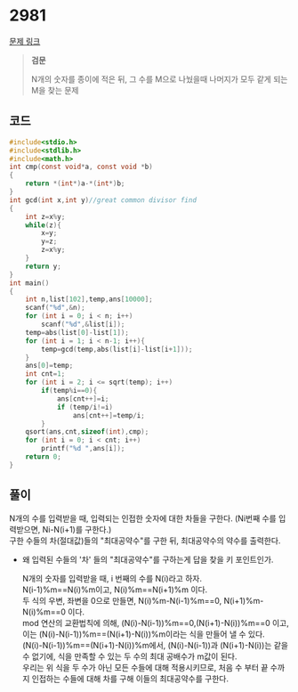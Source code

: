 # 2981

[문제 링크](https://www.acmicpc.net/problem/2981)

> __검문__
>
> N개의 숫자를 종이에 적은 뒤, 그 수를 M으로 나눴을때 나머지가 모두 같게 되는 M을 찾는 문제

## 코드

```c
#include<stdio.h>
#include<stdlib.h>
#include<math.h>
int cmp(const void*a, const void *b)
{
    return *(int*)a-*(int*)b;
}
int gcd(int x,int y)//great common divisor find
{
    int z=x%y;
    while(z){
        x=y;
        y=z;
        z=x%y;
    }
    return y;
}
int main()
{
    int n,list[102],temp,ans[10000];
    scanf("%d",&n);
    for (int i = 0; i < n; i++)
        scanf("%d",&list[i]);
    temp=abs(list[0]-list[1]);
    for (int i = 1; i < n-1; i++){
        temp=gcd(temp,abs(list[i]-list[i+1]));
    }
    ans[0]=temp;
    int cnt=1;
    for (int i = 2; i <= sqrt(temp); i++)
        if(temp%i==0){
            ans[cnt++]=i;
            if (temp/i!=i)
                ans[cnt++]=temp/i;
        }
    qsort(ans,cnt,sizeof(int),cmp);
    for (int i = 0; i < cnt; i++)
        printf("%d ",ans[i]);
    return 0;
}
```

## 풀이

N개의 수를 입력받을 때, 입력되는 인접한 숫자에 대한 차들을 구한다.
(Ni번째 수를 입력받으면, Ni-N(i+1)를 구한다.)  
구한 수들의 차(절대값)들의 "최대공약수"를 구한 뒤, 최대공약수의 약수를 출력한다.  

- 왜 입력된 수들의 '차' 들의 "최대공약수"를 구하는게 답을 찾을 키 포인트인가.

    N개의 숫자를 입력받을 때, i 번째의 수를 N(i)라고 하자.  
    N(i-1)%m==N(i)%m이고, N(i)%m==N(i+1)%m 이다.  
    두 식의 우변, 좌변을 0으로 만들면, N(i)%m-N(i-1)%m==0, N(i+1)%m-N(i)%m==0 이다.  
    mod 연산의 교환법칙에 의해, (N(i)-N(i-1))%m==0,(N(i+1)-N(i))%m==0 이고, 이는 (N(i)-N(i-1))%m==(N(i+1)-N(i))%m이라는 식을 만들어 낼 수 있다.  
    (N(i)-N(i-1))%m==(N(i+1)-N(i))%m에서, (N(i)-N(i-1))과 (N(i+1)-N(i))는 같을수 없기에, 식을 만족할 수 있는 두 수의 최대 공배수가 m값이 된다.  
    우리는 위 식을 두 수가 아닌 모든 수들에 대해 적용시키므로, 처음 수 부터 끝 수까지 인접하는 수들에 대해 차를 구해 이들의 최대공약수를 구한다.  
